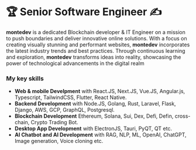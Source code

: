 <h1 align="left">
    🏆 Senior Software Engineer ✍
</h1>

  **montedev** is a dedicated Blockchain developer & IT Engineer on a mission to push boundaries and deliver innovative online solutions. With a focus on creating visually stunning and performant websites, **montedev** incorporates the latest industry trends and best practices. Through continuous learning and exploration, **montedev** transforms ideas into reality, showcasing the power of technological advancements in the digital realm

<h3> My key skills</h3>
      
- **Web & mobile Develpment** with React.JS, Next.JS, Vue.JS, Angular.js, Typescript, TailwindCSS, Flutter, React Native.
- **Backend Development** with Node.JS, Golang, Rust, Laravel, Flask, Django, AWS, GCP, GraphQL, Postgresql.
- **Blockchain Development** Ethereum, Solana, Sui, Dex, Defi, Defin, cross-chain, Crypto Trading Bot.
- **Desktop App Development** with ElectronJS, Tauri, PyQT, QT etc.
- **AI Chatbot and AI Development** with RAG, NLP, ML, OpenAI, ChatGPT, Image generation, Voice cloning etc.

